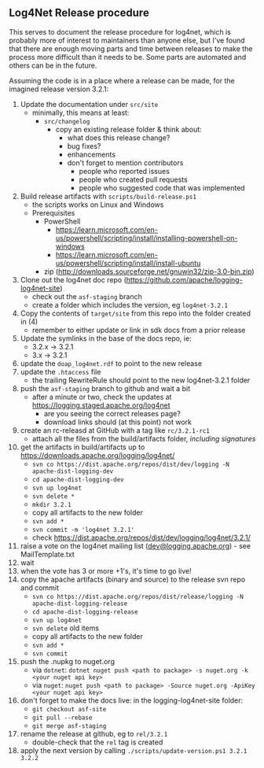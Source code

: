 Log4Net Release procedure
---

This serves to document the release procedure for log4net, which is probably
more of interest to maintainers than anyone else, but I've found that there
are enough moving parts and time between releases to make the process more
difficult than it needs to be. Some parts are automated and others can be in
the future.

Assuming the code is in a place where a release can be made, for the imagined
release version 3.2.1:

1. Update the documentation under `src/site`
    - minimally, this means at least:
        - `src/changelog`
            - copy an existing release folder & think about:
                - what does this release change?
                - bug fixes?
                - enhancements
                - don't forget to mention contributors
                    - people who reported issues
                    - people who created pull requests
                    - people who suggested code that was implemented
2. Build release artifacts with `scripts/build-release.ps1`
   - the scripts works on Linux and Windows
   - Prerequisites
     - PowerShell
       - https://learn.microsoft.com/en-us/powershell/scripting/install/installing-powershell-on-windows
       - https://learn.microsoft.com/en-us/powershell/scripting/install/install-ubuntu
     - zip (http://downloads.sourceforge.net/gnuwin32/zip-3.0-bin.zip)
3. Clone out the log4net doc repo (https://github.com/apache/logging-log4net-site)
    - check out the `asf-staging` branch
    - create a folder which includes the version, eg `log4net-3.2.1`
4. Copy the contents of `target/site` from this repo into the folder created in (4)
    - remember to either update or link in sdk docs from a prior release
5. Update the symlinks in the base of the docs repo, ie:
    - 3.2.x -> 3.2.1
    - 3.x -> 3.2.1
6. update the `doap_log4net.rdf` to point to the new release
7. update the `.htaccess` file
    - the trailing RewriteRule should point to the new log4net-3.2.1 folder
8. push the `asf-staging` branch to github and wait a bit
   - after a minute or two, check the updates at https://logging.staged.apache.org/log4net
      - are you seeing the correct releases page?
      - download links should (at this point) not work
9. create an rc-releasd at GitHub with a tag like `rc/3.2.1-rc1`
    - attach all the files from the build/artifacts folder, _including signatures_
10. get the artifacts in build/artifacts up to https://downloads.apache.org/logging/log4net/
    - `svn co https://dist.apache.org/repos/dist/dev/logging -N apache-dist-logging-dev`
    - `cd apache-dist-logging-dev`
    - `svn up log4net`
    - `svn delete *`
    - `mkdir 3.2.1`
    - copy all artifacts to the new folder
    - `svn add *`
    - `svn commit -m 'log4net 3.2.1'`
    - check https://dist.apache.org/repos/dist/dev/logging/log4net/3.2.1/
11. raise a vote on the log4net mailing list (dev@logging.apache.org) - see MailTemplate.txt
12. wait
13. when the vote has 3 or more +1's, it's time to go live!
14. copy the apache artifacts (binary and source) to the release svn repo and commit
    - `svn co https://dist.apache.org/repos/dist/release/logging -N apache-dist-logging-release`
    - `cd apache-dist-logging-release`
    - `svn up log4net`
    - `svn delete` old items
    - copy all artifacts to the new folder
    - `svn add *`
    - `svn commit`
15. push the .nupkg to nuget.org
    - via `dotnet`: `dotnet nuget push <path to package> -s nuget.org -k <your nuget api key>`
    - via `nuget`: `nuget push <path to package> -Source nuget.org -ApiKey <your nuget api key>`
16. don't forget to make the docs live: in the logging-log4net-site folder:
    - `git checkout asf-site`
    - `git pull --rebase`
    - `git merge asf-staging`
17. rename the release at github, eg to `rel/3.2.1`
    - double-check that the `rel` tag is created
18. apply the next version by calling `./scripts/update-version.ps1 3.2.1 3.2.2`